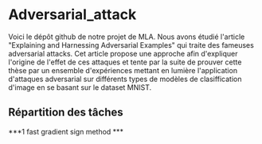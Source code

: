 # Adversarial_attack

Voici le dépôt github de notre projet de MLA. 
Nous avons étudié l'article "Explaining and Harnessing Adversarial Examples" qui traite des fameuses adversarial attacks.
Cet article propose une approche afin d'expliquer l'origine de l'effet de ces attaques et tente par la suite de prouver cette thèse par un ensemble d'expériences mettant en lumière l'application d'attaques adversarial sur différents types de modèles de clasiffication d'image en se basant sur le dataset MNIST.


## Répartition des tâches

***1 fast gradient sign method ***
